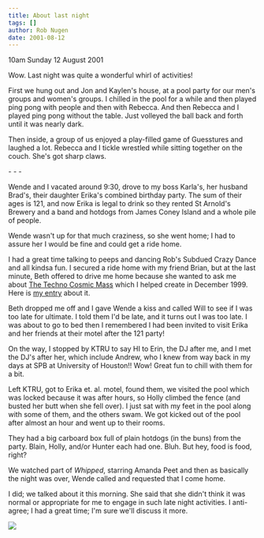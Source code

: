 ```yaml
---
title: About last night
tags: []
author: Rob Nugen
date: 2001-08-12
---
```


<p class=date>10am Sunday 12 August 2001</p>

<p>Wow.  Last night was quite a wonderful whirl of
activities!</p>

<p>First we hung out and Jon and Kaylen's house, at a
pool party for our men's groups and women's groups.  I
chilled in the pool for a while and then played ping
pong with people and then with Rebecca.  And then
Rebecca and I played ping pong without the table. 
Just volleyed the ball back and forth until it was
nearly dark.</p>

<p>Then inside, a group of us enjoyed a play-filled
game of Guesstures and laughed a lot.  Rebecca and I
tickle wrestled while sitting together on the couch. 
She's got sharp claws.</p>

<p>- - -</p>

<p>Wende and I vacated around 9:30, drove to my boss
Karla's, her husband Brad's, their daughter Erika's
combined birthday party.  The sum of their ages is
121, and now Erika is legal to drink so they rented St
Arnold's Brewery and a band and hotdogs from James
Coney Island and a whole pile of people.</p>

<p>Wende wasn't up for that much craziness, so she
went home; I had to assure her I would be fine and
could get a ride home.</p>

<p>I had a great time talking to peeps and dancing
Rob's Subdued Crazy Dance and all kindsa fun.  I
secured a ride home with my friend Brian, but at the
last minute, Beth offered to drive me home because she
wanted to ask me about <a
href="http://www.heartstormproductions.com/">The
Techno Cosmic Mass</a> which I helped create in
December 1999.  Here is <a
href="http://www.robnugen.com/cgi-local/journal.cgi?dir=1999/12&file=15catch-up.txt">my
entry</a> about it.</p>

<p>Beth dropped me off and I gave Wende a kiss and
called Will to see if I was too late for ultimate.  I
told them I'd be late, and it turns out I was too
late.  I was about to go to bed then I remembered I
had been invited to visit Erika and her friends at
their motel after the 121 party!</p>

<p>On the way, I stopped by KTRU to say HI to Erin,
the DJ after me, and I met the DJ's after her, which
include Andrew, who I knew from way back in my days at
SPB at University of Houston!!  Wow!  Great fun to
chill with them for a bit.</p>

<p>Left KTRU, got to Erika et. al. motel, found them,
we visited the pool which was locked because it was
after hours, so Holly climbed the fence (and busted
her butt when she fell over).  I just sat with my feet
in the pool along with some of them, and the others
swam.  We got kicked out of the pool after almost an
hour and went up to their rooms.</p>

<p>They had a big carboard box full of plain hotdogs
(in the buns) from the party.  Blain, Holly, and/or
Hunter each had one.  Bluh.  But hey, food is food,
right?</p>

<p>We watched part of <em>Whipped</em>, starring
Amanda Peet and then as basically the night was over,
Wende called and requested that I come home.</p>

<p>I did; we talked about it this morning.  She said
that she didn't think it was normal or appropriate for
me to engage in such late night activities.  I
anti-agree; I had a great time; I'm sure we'll discuss
it more.</p>

<p><img src="/images/rob/wL-ROB.gif"/></p>
